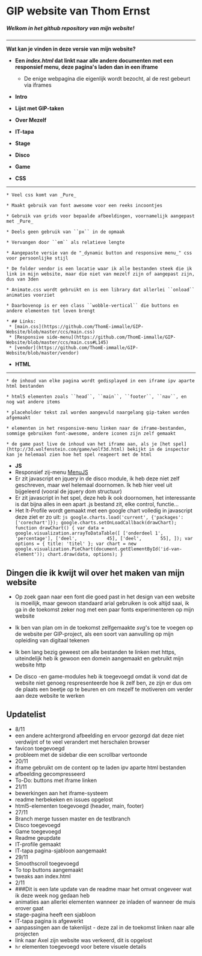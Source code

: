 # GIP website van Thom Ernst

##### Welkom in het github repository van mijn website!
- - -
__Wat kan je vinden in deze versie van mijn website?__

* __Een _index.html_ dat linkt naar alle andere documenten met een responsief menu, deze pagina's laden dan in een iframe__
    * De enige webpagina die eigenlijk wordt bezocht, al de rest gebeurt via iframes
* __Intro__
* __Lijst met GIP-taken__
* __Over Mezelf__
* __IT-tapa__
* __Stage__
* __Disco__
* __Game__
   
* __CSS__
_____
    * Veel css komt van _Pure_

    * Maakt gebruik van font awesome voor een reeks incoontjes
    
    * Gebruik van grids voor bepaalde afbeeldingen, voornamelijk aangepast met _Pure_

    * Deels geen gebruik van ``px`` in de opmaak

    * Vervangen door ``em`` als relatieve lengte

    * Aangepaste versie van de "_dynamic button and responsive menu_" css voor persoonlijke stijl
    
    * De folder vendor is een locatie waar ik alle bestanden steek die ik link in mijn website, maar die niet van mezelf zijn of aangepast zijn, dus van 3den
    
    * Animate.css wordt gebruikt en is een library dat allerlei ``onload`` animaties voorziet
    
    * Daarbovenop is er een class ``wobble-vertical`` die buttons en andere elementen tot leven brengt
    
    * ## Links:
     * [main.css](https://github.com/ThomE-immalle/GIP-Website/blob/master/ccs/main.css)
     * [Responsive side-menu](https://github.com/ThomE-immalle/GIP-Website/blob/master/ccs/main.css#L145)
     * [vendor](https://github.com/ThomE-immalle/GIP-Website/blob/master/vendor)

* __HTML__
_____
    * de inhoud van elke pagina wordt gedisplayed in een iframe ipv aparte html bestanden
    
    * html5 elementen zoals ``head``, ``main``, ``footer``, ``nav``, en nog wat andere items
    
    * placeholder tekst zal worden aangevuld naargelang gip-taken worden afgemaakt
    
    * elementen in het responsive-menu linken naar de iframe-bestanden, sommige gebruiken font-awesome, andere iconen zijn zelf gemaakt
    
    * de game past live de inhoud van het iframe aan, als je [het spel](http://3d.wolfenstein.com/game/wolf3d.html) bekijkt in de inspector kan je helemaal zien hoe het spel reageert met de html
    
* __JS__
 * Responsief zij-menu [MenuJS](https://github.com/ThomE-immalle/GIP-Website/blob/master/js/MenuJs.js)
 * Er zit javascript en jquery in de disco module, ik heb deze niet zelf geschreven, maar wel helemaal doornomen. Ik heb hier veel uit bijgeleerd (vooral de jquery dom structuur)
 * Er zit javascript in het spel, deze heb ik ook doornomen, het interessante is dat bijna alles in een apart .js bestand zit, elke control, functie...
 * Het It-Profile wordt gemaakt met een google chart volledig in javascript deze ziet er zo uit: 
                ```js
                    google.charts.load('current', {'packages':['corechart']});
                    google.charts.setOnLoadCallback(drawChart);
                    function drawChart() {
                        var data = google.visualization.arrayToDataTable([
                            ['onderdeel 1', 'percentage'],
                            ['deel',           45],
                            ['deel',       55],
                        ]);
                        var options = {
                            title: 'titel'
                        };
                        var chart = new google.visualization.PieChart(document.getElementById('id-van-element'));
                        chart.draw(data, options);
                    } ```

## Dingen die ik kwijt wil over het maken van mijn website

* Op zoek gaan naar een font die goed past in het design van een website is moeilijk, maar gewoon standaard arial gebruiken is ook altijd saai, ik ga in de toekomst zeker nog met een paar fonts experimenteren op mijn website

* Ik ben van plan om in de toekomst zelfgemaakte _svg_'s toe te voegen op de website per GIP-project, als een soort van aanvulling op mijn opleiding van digitaal tekenen

* Ik ben lang bezig geweest om alle bestanden te linken met https, uiteindelijk heb ik gewoon een domein aangemaakt en gebruikt mijn website http

* De disco -en game-modules heb ik toegevoegd omdat ik vond dat de website niet genoeg respresenteerde hoe ik zelf ben, ze zijn er dus om de plaats een beetje op te beuren en om mezelf te motiveren om verder aan deze website te werken

## Updatelist

* 8/11
 * een andere achtergrond afbeelding en ervoor gezorgd dat deze niet verdwijnt of te veel verandert met herschalen browser
 * favicon toegevoegd
 * probleem met de sidebar die een scrollbar vertoonde
* 20/11
 * iframe gebruikt om de content op te laden ipv aparte html bestanden
 * afbeelding gecompresseerd
 * To-Do: buttons met iframe linken
* 21/11
 * bewerkingen aan het iframe-systeem
 * readme herbekeken en issues opgelost
 * html5-elementen toegevoegd (header, main, footer)
* 27/11
 * Branch merge tussen master en de testbranch
  * Disco toegevoegd
  * Game toegevoegd
  * Readme geupdate
  * IT-profile gemaakt
  * IT-tapa pagina-sjabloon aangemaakt
* 29/11
 * Smoothscroll toegevoegd
 * To top buttons aangemaakt
 * tweaks aan index.html
* 2/11
 * ###Dit is een late update van de readme maar het omvat ongeveer wat ik deze week nog gedaan heb
 * animaties aan allerlei elementen wanneer ze inladen of wanneer de muis erover gaat
 * stage-pagina heeft een sjabloon
 * IT-tapa pagina is afgewerkt
 * aanpassingen aan de takenlijst - deze zal in de toekomst linken naar alle projecten
 * link naar Axel zijn website was verkeerd, dit is opgelost
 * ``hr`` elementen toegevoegd voor betere visuele details
